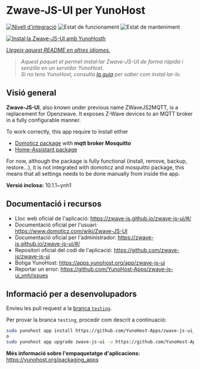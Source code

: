 <!--
N.B.: Aquest README ha estat generat automàticament per <https://github.com/YunoHost/apps/tree/master/tools/readme_generator>
NO s'ha de modificar manualment.
-->

# Zwave-JS-UI per YunoHost

[![Nivell d'integració](https://apps.yunohost.org/badge/integration/zwave-js-ui)](https://ci-apps.yunohost.org/ci/apps/zwave-js-ui/)
![Estat de funcionament](https://apps.yunohost.org/badge/state/zwave-js-ui)
![Estat de manteniment](https://apps.yunohost.org/badge/maintained/zwave-js-ui)

[![Instal·la Zwave-JS-UI amb YunoHosth](https://install-app.yunohost.org/install-with-yunohost.svg)](https://install-app.yunohost.org/?app=zwave-js-ui)

*[Llegeix aquest README en altres idiomes.](./ALL_README.md)*

> *Aquest paquet et permet instal·lar Zwave-JS-UI de forma ràpida i senzilla en un servidor YunoHost.*  
> *Si no tens YunoHost, consulta [la guia](https://yunohost.org/install) per saber com instal·lar-lo.*

## Visió general

**Zwave-JS-UI**, also known under previous name ZWaveJS2MQTT, is a replacement for Openzwave. It exposes Z-Wave devices to an MQTT broker in a fully configurable manner.

To work correctly, this app require to install either
- [Domoticz package](https://github.com/YunoHost-Apps/domoticz_ynh) with **mqtt broker Mosquitto**
- [Home-Assistant package](https://github.com/YunoHost-Apps/homeassistant_ynh)


For now, although the package is fully functional (install, remove, backup, restore...), it is not integrated with domoticz and mosquitto package, this means that all settings needs to be done manually from inside the app.



**Versió inclosa:** 10.1.1~ynh1
## Documentació i recursos

- Lloc web oficial de l'aplicació: <https://zwave-js.github.io/zwave-js-ui/#/>
- Documentació oficial per l'usuari: <https://www.domoticz.com/wiki/Zwave-JS-UI>
- Documentació oficial per l'administrador: <https://zwave-js.github.io/zwave-js-ui/#/>
- Repositori oficial del codi de l'aplicació: <https://github.com/zwave-js/zwave-js-ui>
- Botiga YunoHost: <https://apps.yunohost.org/app/zwave-js-ui>
- Reportar un error: <https://github.com/YunoHost-Apps/zwave-js-ui_ynh/issues>

## Informació per a desenvolupadors

Envieu les pull request a la [branca `testing`](https://github.com/YunoHost-Apps/zwave-js-ui_ynh/tree/testing).

Per provar la branca `testing`, procedir com descrit a continuació:

```bash
sudo yunohost app install https://github.com/YunoHost-Apps/zwave-js-ui_ynh/tree/testing --debug
o
sudo yunohost app upgrade zwave-js-ui -u https://github.com/YunoHost-Apps/zwave-js-ui_ynh/tree/testing --debug
```

**Més informació sobre l'empaquetatge d'aplicacions:** <https://yunohost.org/packaging_apps>
